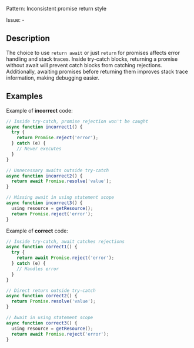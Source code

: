 Pattern: Inconsistent promise return style

Issue: -

## Description

The choice to use `return await` or just `return` for promises affects error handling and stack traces. Inside try-catch blocks, returning a promise without await will prevent catch blocks from catching rejections. Additionally, awaiting promises before returning them improves stack trace information, making debugging easier.

## Examples

Example of **incorrect** code:
```ts
// Inside try-catch, promise rejection won't be caught
async function incorrect1() {
  try {
    return Promise.reject('error');
  } catch (e) {
    // Never executes
  }
}

// Unnecessary awaits outside try-catch
async function incorrect2() {
  return await Promise.resolve('value');
}

// Missing await in using statement scope
async function incorrect3() {
  using resource = getResource();
  return Promise.reject('error');
}
```

Example of **correct** code:
```ts
// Inside try-catch, await catches rejections
async function correct1() {
  try {
    return await Promise.reject('error');
  } catch (e) {
    // Handles error
  }
}

// Direct return outside try-catch
async function correct2() {
  return Promise.resolve('value');
}

// Await in using statement scope
async function correct3() {
  using resource = getResource();
  return await Promise.reject('error');
}
```
